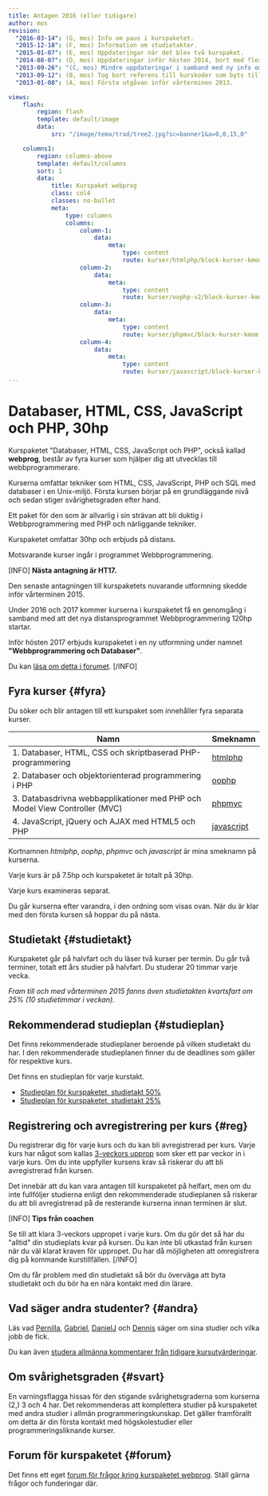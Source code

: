 ```yaml
---
title: Antagen 2016 (eller tidigare)
author: mos
revision:
  "2016-03-14": (G, mos) Info om paus i kurspaketet.
  "2015-12-18": (F, mos) Information om studietakter.
  "2015-01-07": (E, mos) Uppdateringar när det blev två kurspaket.
  "2014-08-07": (D, mos) Uppdateringar inför hösten 2014, bort med flexibel studietakt och in med nya studieplaner.
  "2013-09-26": "(C, mos) Mindre uppdateringar i samband med ny info om 3-veckors upprop."
  "2013-09-12": (B, mos) Tog bort referens till kurskoder som byts till och från, smärre justeringar.
  "2013-01-08": (A, mos) Första utgåvan inför vårterminen 2013.

views:
    flash:
        region: flash
        template: default/image
        data:
            src: "/image/tema/trad/tree2.jpg?sc=banner1&a=0,0,15,0"

    columns1:
        region: columns-above
        template: default/columns
        sort: 1
        data:
            title: Kurspaket webprog
            class: col4
            classes: no-bullet
            meta:
                type: columns
                columns:
                    column-1:
                        data:
                            meta:
                                type: content
                                route: kurser/htmlphp/block-kurser-kmom
                    column-2:
                        data:
                            meta:
                                type: content
                                route: kurser/oophp-v2/block-kurser-kmom
                    column-3:
                        data:
                            meta:
                                type: content
                                route: kurser/phpmvc/block-kurser-kmom
                    column-4:
                        data:
                            meta:
                                type: content
                                route: kurser/javascript/block-kurser-kmom
...
```

Databaser, HTML, CSS, JavaScript och PHP, 30hp
==================================

Kurspaketet "Databaser, HTML, CSS, JavaScript och PHP", också kallad **webprog**, består av fyra kurser som hjälper dig att utvecklas till webbprogrammerare.

Kurserna omfattar tekniker som HTML, CSS, JavaScript, PHP och SQL med databaser i en Unix-miljö. Första kursen börjar på en grundläggande nivå och sedan stiger svårighetsgraden efter hand.

Ett paket för den som är allvarlig i sin strävan att bli duktig i Webbprogrammering med PHP och närliggande tekniker.

Kurspaketet omfattar 30hp och erbjuds på distans.

Motsvarande kurser ingår i programmet Webbprogrammering.

<!--more-->

[INFO]
**Nästa antagning är HT17.**

Den senaste antagningen till kurspaketets nuvarande utformning skedde inför vårterminen 2015.

Under 2016 och 2017 kommer kurserna i kurspaketet få en genomgång i samband med att det nya distansprogrammet Webbprogrammering 120hp startar.

Inför hösten 2017 erbjuds kurspaketet i en ny utformning under namnet **"Webbprogrammering och Databaser"**.

Du kan [läsa om detta i forumet](t/5097).
[/INFO]



Fyra kurser {#fyra}
-----------------------------------------------------------

Du söker och blir antagen till ett kurspaket som innehåller fyra separata kurser.

| Namn                                                     | Smeknamn                     | 
|----------------------------------------------------------|------------------------------|
| 1. Databaser, HTML, CSS och skriptbaserad PHP-programmering | [htmlphp](htmlphp)  |
| 2. Databaser och objektorienterad programmering i PHP       | [oophp](oophp)      |
| 3. Databasdrivna webbapplikationer med PHP och Model View Controller (MVC) | [phpmvc](phpmvc) |
| 4. JavaScript, jQuery och AJAX med HTML5 och PHP            | [javascript](javascript) |

Kortnamnen *htmlphp*, *oophp*, *phpmvc* och *javascript* är mina smeknamn på kurserna. 

Varje kurs är på 7.5hp och kurspaketet är totalt på 30hp. 

Varje kurs examineras separat.

Du går kurserna efter varandra, i den ordning som visas ovan. När du är klar med den första kursen så hoppar du på nästa.



Studietakt {#studietakt}
-----------------------------------------------------------

Kurspaketet går på halvfart och du läser två kurser per termin. Du går två terminer, totalt ett års studier på halvfart. Du studerar 20 timmar varje vecka.

*Fram till och med vårterminen 2015 fanns även studietakten kvartsfart om 25% (10 studietimmar i veckan).*



Rekommenderad studieplan {#studieplan}
-----------------------------------------------------------

Det finns rekommenderade studieplaner beroende på vilken studietakt du har. I den rekommenderade studieplanen finner du de deadlines som gäller för respektive kurs.

Det finns en studieplan för varje kurstakt. 

* [Studieplan för kurspaketet, studietakt 50%](webprog/studieplan/50)
* [Studieplan för kurspaketet, studietakt 25%](webprog/studieplan/25)



Registrering och avregistrering per kurs {#reg}
-----------------------------------------------------------

Du registrerar dig för varje kurs och du kan bli avregistrerad per kurs. Varje kurs har något som kallas [3-veckors upprop](kurser/3-veckors-upprop) som sker ett par veckor in i varje kurs. Om du inte uppfyller kursens krav så riskerar du att bli avregistrerad från kursen.

Det innebär att du kan vara antagen till kurspaketet på helfart, men om du inte fullföljer studierna enligt den rekommenderade studieplanen så riskerar du att bli avregistrerad på de resterande kurserna innan terminen är slut. 

[INFO]
**Tips från coachen**

Se till att klara 3-veckors uppropet i varje kurs. Om du gör det så har du "alltid" din studieplats kvar på kursen. Du kan inte bli utkastad från kursen när du väl klarat kraven för uppropet. Du har då möjligheten att omregistrera dig på kommande kurstillfällen.
[/INFO]

Om du får problem med din studietakt så bör du överväga att byta studietakt och du bör ha en nära kontakt med din lärare. 



Vad säger andra studenter? {#andra}
-----------------------------------------------------------

Läs vad [Pernilla](blogg/pernilla-gick-ut-kurspaket-med-ett-plus-i-kanten), [Gabriel](blogg/gabriel-fick-jobb-som-php-backend-programmerare), [DanielJ](blogg/danielj-visade-framfotterna-i-chatten-och-fick-jobb) och [Dennis](blogg/dennis-jobbar-med-sin-hobby-webbutveckling) säger om sina studier och vilka jobb de fick. 

Du kan även [studera allmänna kommentarer från tidigare kursutvärderingar](t/594).



Om svårighetsgraden {#svart}
-----------------------------------------------------------

En varningsflagga hissas för den stigande svårighetsgraderna som kurserna (2,) 3 och 4 har. Det rekommenderas att komplettera studier på kurspaketet med andra studier i allmän programmeringskunskap. Det gäller framförallt om detta är din första kontakt med högskolestudier eller programmeringsliknande kurser.



Forum för kurspaketet {#forum}
-----------------------------------------------------------

Det finns ett eget [forum för frågor kring kurspaketet webprog](forum/viewforum.php?f=26). Ställ gärna frågor och funderingar där.
